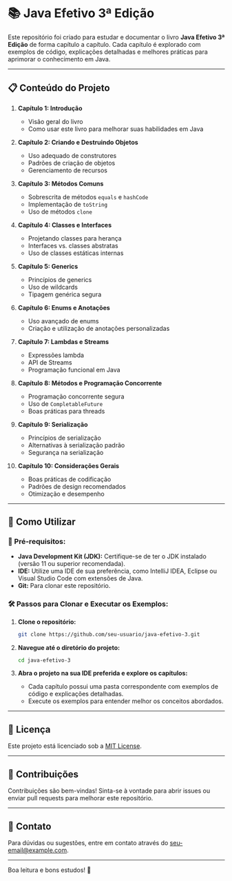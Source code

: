 # 📚 Java Efetivo 3ª Edição

Este repositório foi criado para estudar e documentar o livro **Java Efetivo 3ª Edição** de forma capítulo a capítulo. Cada capítulo é explorado com exemplos de código, explicações detalhadas e melhores práticas para aprimorar o conhecimento em Java.

---

## 📋 Conteúdo do Projeto

1. **Capítulo 1: Introdução**
   - Visão geral do livro
   - Como usar este livro para melhorar suas habilidades em Java

2. **Capítulo 2: Criando e Destruindo Objetos**
   - Uso adequado de construtores
   - Padrões de criação de objetos
   - Gerenciamento de recursos

3. **Capítulo 3: Métodos Comuns**
   - Sobrescrita de métodos `equals` e `hashCode`
   - Implementação de `toString`
   - Uso de métodos `clone`

4. **Capítulo 4: Classes e Interfaces**
   - Projetando classes para herança
   - Interfaces vs. classes abstratas
   - Uso de classes estáticas internas

5. **Capítulo 5: Generics**
   - Princípios de generics
   - Uso de wildcards
   - Tipagem genérica segura

6. **Capítulo 6: Enums e Anotações**
   - Uso avançado de enums
   - Criação e utilização de anotações personalizadas

7. **Capítulo 7: Lambdas e Streams**
   - Expressões lambda
   - API de Streams
   - Programação funcional em Java

8. **Capítulo 8: Métodos e Programação Concorrente**
   - Programação concorrente segura
   - Uso de `CompletableFuture`
   - Boas práticas para threads

9. **Capítulo 9: Serialização**
   - Princípios de serialização
   - Alternativas à serialização padrão
   - Segurança na serialização

10. **Capítulo 10: Considerações Gerais**
    - Boas práticas de codificação
    - Padrões de design recomendados
    - Otimização e desempenho

---

## 🚀 Como Utilizar

### 📌 Pré-requisitos:
- **Java Development Kit (JDK):** Certifique-se de ter o JDK instalado (versão 11 ou superior recomendada).
- **IDE:** Utilize uma IDE de sua preferência, como IntelliJ IDEA, Eclipse ou Visual Studio Code com extensões de Java.
- **Git:** Para clonar este repositório.

### 🛠️ Passos para Clonar e Executar os Exemplos:
1. **Clone o repositório:**

    ```bash
    git clone https://github.com/seu-usuario/java-efetivo-3.git
    ```

2. **Navegue até o diretório do projeto:**

    ```bash
    cd java-efetivo-3
    ```

3. **Abra o projeto na sua IDE preferida e explore os capítulos:**
   - Cada capítulo possui uma pasta correspondente com exemplos de código e explicações detalhadas.
   - Execute os exemplos para entender melhor os conceitos abordados.

---

## 📄 Licença

Este projeto está licenciado sob a [MIT License](LICENSE).

---

## 🤝 Contribuições

Contribuições são bem-vindas! Sinta-se à vontade para abrir issues ou enviar pull requests para melhorar este repositório.

---

## 📧 Contato

Para dúvidas ou sugestões, entre em contato através do [seu-email@example.com](mailto:caiquebsousa@outlook.com).

---

Boa leitura e bons estudos! 🚀
